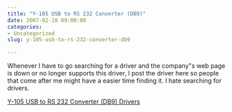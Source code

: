 ```yaml
---
title: "Y-105 USB to RS 232 Converter (DB9)"
date: 2007-02-18 09:00:00
categories:
- Uncategorized
slug: y-105-usb-to-rs-232-converter-db9

---
```


Whenever I have to go searching for a driver and the company&quot;s web page is down or no longer supports this driver, I post the driver here so people that come after me might have a easier time finding it.
I hate searching for drivers.

<a href="/public/uploads/2007/05/y-10501may2007_1523.zip" title="Y-105 USB to RS 232 Converter (DB9)">Y-105 USB to RS 232 Converter (DB9) Drivers</a>
